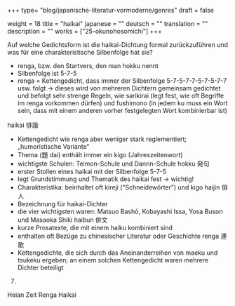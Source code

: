 +++
type= "blog/japanische-literatur-vormoderne/genres"
draft = false

weight = 18
title = "haikai"
japanese = ""
deutsch = ""
translation = ""
description = ""
works = ["25-okunohosomichi"]
+++

Auf welche Gedichtsform ist die haikai-Dichtung formal zurückzuführen und was für eine
charakteristische Silbenfolge hat sie?
- renga, bzw. den Startvers, den man hokku nennt
- Silbenfolge ist 5-7-5
- renga = Kettengedicht, dass immer der Silbenfolge 5-7-5-7-7-5-7-5-7-7 usw. folgt
-> dieses wird von mehreren Dichtern gemeinsam gedichtet und befolgt sehr strenge Regeln, wie
sarikirai (legt fest, wie oft Begriffe im renga vorkommen dürfen) und fushimono (in jedem ku muss
ein Wort sein, dass mit einem anderen vorher festgelegten Wort kombinierbar ist)



haikai 俳諧
- Kettengedicht wie renga aber weniger stark reglementiert; „humoristische Variante“
- Thema (題 dai) enthält immer ein kigo (Jahreszeitenwort)
- wichtigste Schulen: Teimon-Schule und Danrin-Schule
hokku 発句
- erster Stollen eines haikai mit der Silbenfolge 5-7-5
- legt Grundstimmung und Thematik des haikai fest → wichtig!
- Charakteristika: beinhaltet oft kireji ("Schneidewörter") und kigo
haijin 俳人
- Bezeichnung für haikai-Dichter
- die vier wichtigsten waren: Matsuo Bashō, Kobayashi Issa, Yosa Buson und Masaoka Shiki
haibun 俳文
- kurze Prosatexte, die mit einem haiku kombiniert sind
- enthalten oft Bezüge zu chinesischer Literatur oder Geschichte
renga 連歌
- Kettengedichte, die sich durch das Aneinanderreihen von maeku und tsukeku ergeben; an einem solchen Kettengedicht waren mehrere Dichter beteiligt

7.
Heian Zeit Renga
Haikai
